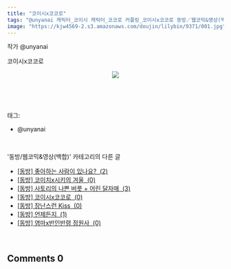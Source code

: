 ```yaml
---
title: "코이시x코코로"
tags: "@unyanai 캐릭터_코이시 캐릭터_코코로 커플링_코이시x코코로 동방／웹코믹&영상(백합)"
image: "https://kjw4569-2.s3.amazonaws.com/doujin/lilybin/9371/001.jpg"
---
```

<div class="article">
<div class="area_view">
<p>작가 @unyanai </p><p>코이시x코코로</p><p style="text-align: center; clear: none; float: none;"><span class="imageblock" style="display: inline-block; width: 100%; height: auto; max-width: 100%;"><img src="{{ site.imgserver9 }}/lilybin/9371/001.jpg"/></span></p><p><br/></p>
</div></div><br/>
<div class="tagTrail">
<p>태그: </p>
<ul>
<li>@unyanai</li>
</ul>
</div><br/>
<div class="another">
<p>'동방/웹코믹&amp;영상(백합)' 카테고리의 다른 글</p>
<ul>
<li><a href="/lilybin_9365">
[동방] 좋아하는 사람이 있나요?  (2)
</a></li>
<li><a href="/lilybin_9355">
[동방] 코미치x시키의 겨울  (0)
</a></li>
<li><a href="/lilybin_9354">
[동방] 사토리의 나쁜 버릇 + 어린 달자매  (3)
</a></li>
<li><a href="/lilybin_9371">
[동방] 코이시x코코로  (0)
</a></li>
<li><a href="/lilybin_9301">
[동방] 장난스런 Kiss  (0)
</a></li>
<li><a href="/lilybin_9291">
[동방] 언제든지  (1)
</a></li>
<li><a href="/lilybin_9278">
[동방] 염마x반인반령 정원사  (0)
</a></li>
</ul>
</div><br/>
<div class="comment">
<h2 class="bold">Comments <span id="commentCount9371">0</span></h2>
<div style="clear:both;">
<div id="entry9371Comment" style="display:block">
</div>
</div>
</div><br/>
<br/>
<p id="refer"></p>
<br/>

